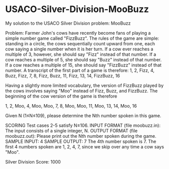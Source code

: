 # USACO-Silver-Division-MooBuzz
My solution to the USACO Silver Division problem: MooBuzz

Problem:
Farmer John's cows have recently become fans of playing a simple number game called "FizzBuzz". The rules of the game are simple: standing in a circle, the cows sequentially count upward from one, each cow saying a single number when it is her turn. If a cow ever reaches a multiple of 3, however, she should say "Fizz" instead of that number. If a cow reaches a multiple of 5, she should say "Buzz" instead of that number. If a cow reaches a multiple of 15, she should say "FizzBuzz" instead of that number. A transcript of the first part of a game is therefore:
1, 2, Fizz, 4, Buzz, Fizz, 7, 8, Fizz, Buzz, 11, Fizz, 13, 14, FizzBuzz, 16

Having a slightly more limited vocabulary, the version of FizzBuzz played by the cows involves saying "Moo" instead of Fizz, Buzz, and FizzBuzz. The beginning of the cow version of the game is therefore

1, 2, Moo, 4, Moo, Moo, 7, 8, Moo, Moo, 11, Moo, 13, 14, Moo, 16

Given N (1≤N≤109), please determine the Nth number spoken in this game.

SCORING
Test cases 2-5 satisfy N≤106.
INPUT FORMAT (file moobuzz.in):
The input consists of a single integer, N.
OUTPUT FORMAT (file moobuzz.out):
Please print out the Nth number spoken during the game.
SAMPLE INPUT:
4
SAMPLE OUTPUT:
7
The 4th number spoken is 7. The first 4 numbers spoken are 1, 2, 4, 7, since we skip over any time a cow says "Moo".

Silver Division Score: 1000
